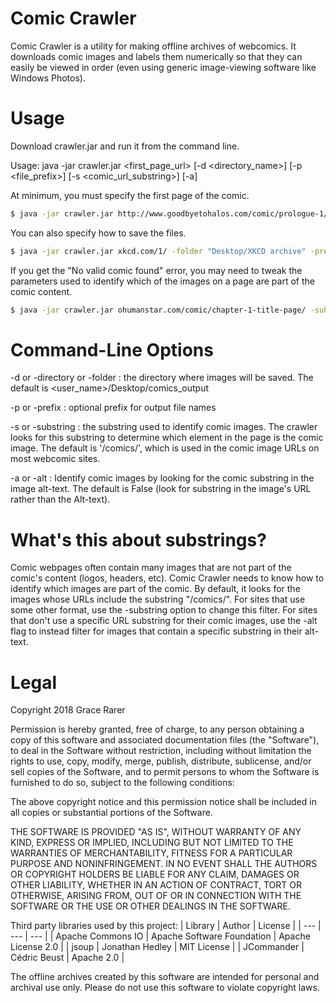 # Comic Crawler
Comic Crawler is a utility for making offline archives of webcomics. It downloads comic images and labels them numerically so that they can easily be viewed in order (even using generic image-viewing software like Windows Photos).

# Usage
Download crawler.jar and run it from the command line.

Usage: java -jar crawler.jar <first_page_url> [-d <directory_name>] [-p <file_prefix>] [-s <comic_url_substring>] [-a]

At minimum, you must specify the first page of the comic.
```sh
$ java -jar crawler.jar http://www.goodbyetohalos.com/comic/prologue-1/
```
You can also specify how to save the files.
```sh
$ java -jar crawler.jar xkcd.com/1/ -folder "Desktop/XKCD archive" -prefix "XKCD"
```
If you get the "No valid comic found" error, you may need to tweak the parameters used to identify which of the images on a page are part of the comic content.
```sh
$ java -jar crawler.jar ohumanstar.com/comic/chapter-1-title-page/ -substring "Chapter" -alt
```
# Command-Line Options
-d or -directory or -folder : the directory where images will be saved.
The default is <user_name>/Desktop/comics_output

-p or -prefix : optional prefix for output file names

-s or -substring : the substring used to identify comic images.
The crawler looks for this substring to determine which element in the page is the comic image.
The default is '/comics/', which is used in the comic image URLs on most webcomic sites.

-a or -alt : Identify comic images by looking for the comic substring in the image alt-text.
The default is False (look for substring in the image's URL rather than the Alt-text).

# What's this about substrings?
Comic webpages often contain many images that are not part of the comic's content (logos, headers, etc). Comic Crawler needs to know how to identify which images are part of the comic. By default, it looks for the images whose URLs include the substring "/comics/". For sites that use some other format, use the -substring option to change this filter. For sites that don't use a specific URL substring for their comic images, use the -alt flag to instead filter for images that contain a specific substring in their alt-text.


# Legal
Copyright 2018 Grace Rarer

Permission is hereby granted, free of charge, to any person obtaining a copy of this software and associated documentation files (the "Software"), to deal in the Software without restriction, including without limitation the rights to use, copy, modify, merge, publish, distribute, sublicense, and/or sell copies of the Software, and to permit persons to whom the Software is furnished to do so, subject to the following conditions:

The above copyright notice and this permission notice shall be included in all copies or substantial portions of the Software.

THE SOFTWARE IS PROVIDED "AS IS", WITHOUT WARRANTY OF ANY KIND, EXPRESS OR IMPLIED, INCLUDING BUT NOT LIMITED TO THE WARRANTIES OF MERCHANTABILITY, FITNESS FOR A PARTICULAR PURPOSE AND NONINFRINGEMENT. IN NO EVENT SHALL THE AUTHORS OR COPYRIGHT HOLDERS BE LIABLE FOR ANY CLAIM, DAMAGES OR OTHER LIABILITY, WHETHER IN AN ACTION OF CONTRACT, TORT OR OTHERWISE, ARISING FROM, OUT OF OR IN CONNECTION WITH THE SOFTWARE OR THE USE OR OTHER DEALINGS IN THE SOFTWARE.

Third party libraries used by this project:
| Library | Author | License |
| --- | --- | --- |
| Apache Commons IO | Apache Software Foundation | Apache License 2.0 |
| jsoup | Jonathan Hedley | MIT License |
| JCommander | Cédric Beust | Apache 2.0 |

The offline archives created by this software are intended for personal and archival use only.
Please do not use this software to violate copyright laws.
